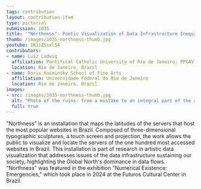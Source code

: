 ```yaml
---
tags: contribution
layout: contribution-item
type: pictorial
submission: 1035
title: '"Northness": Poetic Visualization of Data Infrastructure Inequality'
thumb: /images/1035-northness-thumb.jpg
youtube: IR1iZSixl54
contributors: 
- name: Luiz Ludwig
  affiliation: Pontifical Catholic University of Rio de Janeiro; PPGAV, Federal University of Rio de Janeiro
  location: Rio de Janeiro, Brazil
- name: Doris Kosminsky School of Fine Arts
  affiliation: Universidade Federal do Rio de Janeiro 
  location: Rio de Janeiro, Brazil
images: 
- src: /images/1035-northness-thumb.jpg
  alt: "Photo of the ruins: from a mistake to an integral part of the artwork. Photo by Diana Sandes."
  full: true
---
```


"Northness" is an installation that maps the latitudes of the servers
that host the most popular websites in Brazil. Composed of
three-dimensional typographic sculptures, a touch screen and projection,
the work allows the public to visualize and locate the servers of the
one hundred most accessed websites in Brazil. This installation is part
of research in artistic data visualization that addresses issues of the
data infrastructure sustaining our society, highlighting the Global
North's dominance in data flows. "Northness" was featured in the
exhibition "Numerical Existence: Emergencies," which took place in 2024
at the Futuros Cultural Center in Brazil.
